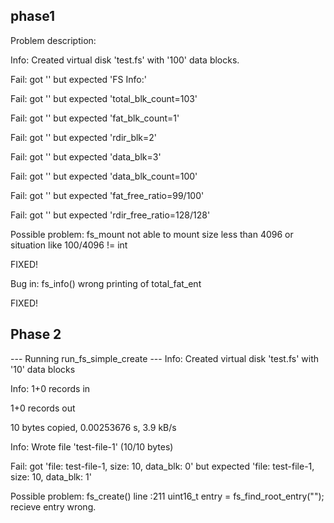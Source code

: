 ## phase1 ##
Problem description:

Info: Created virtual disk 'test.fs' with '100' data blocks. 

Fail: got '' but expected 'FS Info:'

Fail: got '' but expected 'total_blk_count=103'

Fail: got '' but expected 'fat_blk_count=1'

Fail: got '' but expected 'rdir_blk=2'

Fail: got '' but expected 'data_blk=3'

Fail: got '' but expected 'data_blk_count=100'

Fail: got '' but expected 'fat_free_ratio=99/100'

Fail: got '' but expected 'rdir_free_ratio=128/128'


Possible problem:
fs_mount not able to mount size less than 4096 or situation like 
100/4096 != int

FIXED!

Bug in:
fs_info()
wrong printing of total_fat_ent

FIXED!

## Phase 2 ##
--- Running run_fs_simple_create ---
Info: Created virtual disk 'test.fs' with '10' data blocks

Info: 1+0 records in

1+0 records out

10 bytes copied, 0.00253676 s, 3.9 kB/s

Info: Wrote file 'test-file-1' (10/10 bytes)

Fail: got 'file: test-file-1, size: 10, data_blk: 0' but expected 'file: test-file-1, size: 10, data_blk: 1'

Possible problem:
fs_create() line :211
uint16_t entry = fs_find_root_entry("");
recieve entry wrong.

